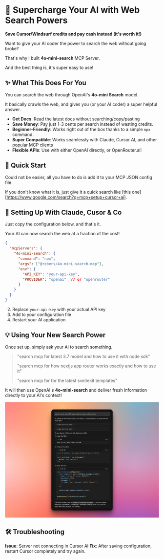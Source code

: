 # 🔎 Supercharge Your AI with Web Search Powers

**Save Cursor/Windsurf credits and pay cash instead (it's worth it!)**

Want to give your AI coder the power to search the web without going broke?

That's why I built **4o-mini-search** MCP Server.

And the best thing is, it's super easy to use!

## ✨ What This Does For You

You can search the web through OpenAI's **4o-mini Search** model.

It basically crawls the web, and gives you (or your AI coder) a super helpful answer.

- **Get Docs**: Read the latest docs without searching/copy/pasting
- **Save Money**: Pay just 1-3 cents per search instead of wasting credits.
- **Beginner-Friendly**: Works right out of the box thanks to a simple `npx` command.
- **Super Compatible**: Works seamlessly with Claude, Cursor AI, and other popular MCP clients
- **Flexible APIs**: Use with either OpenAI directly, or OpenRouter.ai!

## 🚀 Quick Start

Could not be easier, all you have to do is add it to your MCP JSON config file.

If you don't know what it is, just give it a quick search like [this one][https://www.google.com/search?q=mcp+setup+cursor+ai].

## 🔧 Setting Up With Claude, Cusor & Co

Just copy the configuration below, and that's it.

Your AI can now search the web at a fraction of the cost!

```json
{
  "mcpServers": {
    "4o-mini-search": {
      "command": "npx",
      "args": ["@rebers/4o-mini-search-mcp"],
      "env": {
        "API_KEY": "your-api-key",
        "PROVIDER": "openai"  // or "openrouter"
      }
    }
  }
}
```

2. Replace `your-api-key` with your actual API key
3. Add to your configuration file
4. Restart your AI application

## 💡 Using Your New Search Power

Once set up, simply ask your AI to search something.

> "search mcp for latest 3.7 model and how to use it with node sdk"
> 
> "search mcp for how nextjs app router works exactly and how to use it"
> 
> "search mcp for for the latest sveltekit templates"

It will then use OpenAI's **4o-mini-search** and deliver fresh information directly to your AI's context!

![Example Output](images/example.png)

## 🛠️ Troubleshooting

**Issue**: Server not connecting in Cursor AI
**Fix**: After saving configuration, restart Cursor completely and try again.
